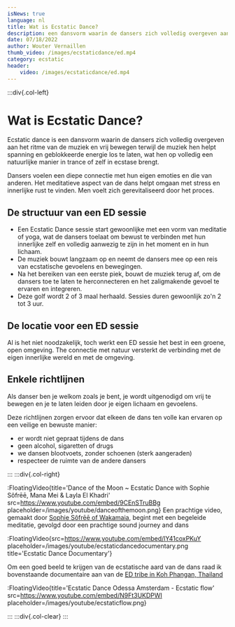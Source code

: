 ```yaml
---
isNews: true
language: nl
title: Wat is Ecstatic Dance?
description: een dansvorm waarin de dansers zich volledig overgeven aan het ritme van de muziek en vrij bewegen...
date: 07/18/2022
author: Wouter Vernaillen
thumb_video: /images/ecstaticdance/ed.mp4
category: ecstatic
header:
    video: /images/ecstaticdance/ed.mp4
---
```


:::div{.col-left}

# Wat is Ecstatic Dance?

Ecstatic dance is een dansvorm waarin de dansers zich volledig overgeven aan het ritme van de muziek en vrij bewegen terwijl de muziek hen helpt spanning en geblokkeerde energie los te laten, wat hen op volledig een natuurlijke manier in trance of zelf in ecstase brengt.

Dansers voelen een diepe connectie met hun eigen emoties en die van anderen. Het meditatieve aspect van de dans helpt omgaan met stress en innerlijke rust te vinden. Men voelt zich gerevitaliseerd door het proces.

## De structuur van een ED sessie

* Een Ecstatic Dance sessie start gewoonlijke met een vorm van meditatie of yoga, wat de dansers toelaat om bewust te verbinden met hun innerlijke zelf en volledig aanwezig te zijn in het moment en in hun lichaam.
* De muziek bouwt langzaam op en neemt de dansers mee op een reis van ecstatische gevoelens en bewegingen.  
* Na het bereiken van een eerste piek, bouwt de muziek terug af, om de dansers toe te laten te herconnecteren en het zaligmakende gevoel te ervaren en integreren.
* Deze golf wordt 2 of 3 maal herhaald. Sessies duren gewoonlijk zo'n 2 tot 3 uur.

## De locatie voor een ED sessie

Al is het niet noodzakelijk, toch werkt een ED sessie het best in een groene, open omgeving. The connectie met natuur versterkt de verbinding met de eigen innerlijke wereld en met de omgeving.

## Enkele richtlijnen

Als danser ben je welkom zoals je bent, je wordt uitgenodigd om vrij te bewegen en je te laten leiden door je eigen lichaam en gevoelens.

Deze richtlijnen zorgen ervoor dat elkeen de dans ten volle kan ervaren op een veilige en bewuste manier:

* er wordt niet gepraat tijdens de dans
* geen alcohol, sigaretten of drugs
* we dansen blootvoets, zonder schoenen (sterk aangeraden)
* respecteer de ruimte van de andere dansers

:::
:::div{.col-right}

:FloatingVideo{title='Dance of the Moon ~ Ecstatic Dance with Sophie Sôfrēē, Mana Mei & Layla El Khadri' src=https://www.youtube.com/embed/9CEnSTruBBg placeholder=/images/youtube/danceofthemoon.png}
Een prachtige video, gemaakt door [Sophie Sôfrēē of Wakamaia](https://www.wakamaia.love/), begint met een begeleide meditatie, gevolgd door een prachtige sound journey and dans

:FloatingVideo{src=https://www.youtube.com/embed/lY41coxPKuY placeholder=/images/youtube/ecstaticdancedocumentary.png title='Ecstatic Dance Documentary'}

Om een goed beeld te krijgen van de ecstatische aard van de dans raad ik bovenstaande documentaire aan van de [ED tribe in Koh Phangan, Thailand](https://www.facebook.com/EcstaticDanceThailand/)

:FloatingVideo{title='Ecstatic Dance Odessa Amsterdam - Ecstatic flow' src=https://www.youtube.com/embed/N9Ft3UKDPWI placeholder=/images/youtube/ecstaticflow.png}

:::
:::div{.col-clear}
:::